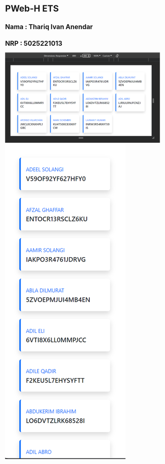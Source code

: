 # PWeb-H ETS

## Nama    : Thariq Ivan Anendar
## NRP     : 5025221013

![Alt text](image.png)
![Alt text](image-1.png)